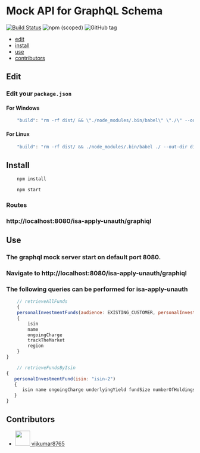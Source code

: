 # Mock API for GraphQL Schema

[![Build Status](https://travis-ci.org/2fd/graphdoc.svg?branch=master)](https://travis-ci.org/2fd/graphdoc)
![npm (scoped)](https://img.shields.io/npm/v/@2fd/graphdoc.svg?style=flat-square)
![GitHub tag](https://img.shields.io/github/tag/2fd/graphdoc.svg?style=flat-square)

* [edit](#edit)
* [install](#install)
* [use](#use)
* [contributors](#contributors)

## Edit

### Edit your `package.json`

#### For Windows

```javascript
    "build": "rm -rf dist/ && \"./node_modules/.bin/babel\" \"./\" --out-dir dist/ --ignore \"./node_modules,./.babelrc,./package.json,./npm-debug.log\" --copy-files",
```

#### For Linux

```javascript
    "build": "rm -rf dist/ && ./node_modules/.bin/babel ./ --out-dir dist/ --ignore ./node_modules,./.babelrc,./package.json,./npm-debug.log --copy-files",
```

## Install

```bash
    npm install
```

```bash
    npm start
```

### Routes

### http://localhost:8080/isa-apply-unauth/graphiql

## Use

### The graphql mock server start on default port 8080.

### Navigate to http://localhost:8080/isa-apply-unauth/graphiql
### The following queries can be performed for isa-apply-unauth

```javascript
	// retrieveAllFunds
    {
    personalInvestmentFunds(audience: EXISTING_CUSTOMER, personalInvestmentOrderWrapper: STOCKS_AND_SHARES_ISA) 
    {
        isin
        name
        ongoingCharge
        trackTheMarket
        region
    }
}
```

```javascript
	// retrieveFundsByIsin
{
   personalInvestmentFund(isin: "isin-2") 
   {
      isin name ongoingCharge underlyingYield fundSize numberOfHoldings fundFactsheetURL kiidURL assetType managementStyle region unitType
   }
}
```

## Contributors

- [<img src="https://avatars1.githubusercontent.com/u/2903325?v=4" width="40"> vijkumar8765](https://github.com/vijkumar8765)